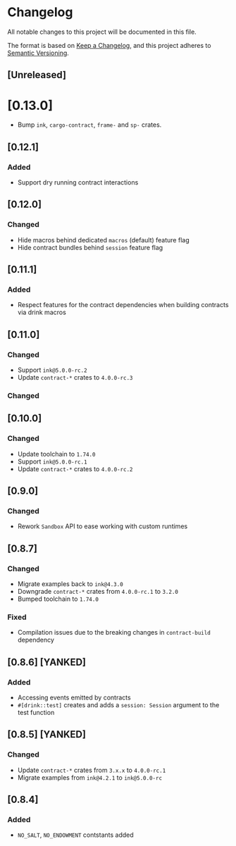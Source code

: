 # Changelog

All notable changes to this project will be documented in this file.

The format is based on [Keep a Changelog](https://keepachangelog.com/en/1.0.0/),
and this project adheres to [Semantic Versioning](https://semver.org/spec/v2.0.0.html).

## [Unreleased]

# [0.13.0]

- Bump `ink`, `cargo-contract`, `frame-` and `sp-` crates.

## [0.12.1]

### Added

- Support dry running contract interactions

## [0.12.0]

### Changed

- Hide macros behind dedicated `macros` (default) feature flag
- Hide contract bundles behind `session` feature flag

## [0.11.1]

### Added

- Respect features for the contract dependencies when building contracts via drink macros

## [0.11.0]

### Changed

- Support `ink@5.0.0-rc.2`
- Update `contract-*` crates to `4.0.0-rc.3`

### Changed

## [0.10.0]

### Changed

- Update toolchain to `1.74.0`
- Support `ink@5.0.0-rc.1`
- Update `contract-*` crates to `4.0.0-rc.2`

## [0.9.0]

### Changed

- Rework `Sandbox` API to ease working with custom runtimes

## [0.8.7]

### Changed

- Migrate examples back to `ink@4.3.0`
- Downgrade `contract-*` crates from `4.0.0-rc.1` to `3.2.0`
- Bumped toolchain to `1.74.0`

### Fixed

- Compilation issues due to the breaking changes in `contract-build` dependency

## [0.8.6] [YANKED]

### Added

- Accessing events emitted by contracts
- `#[drink::test]` creates and adds a `session: Session` argument to the test function

## [0.8.5] [YANKED]

### Changed

- Update `contract-*` crates from `3.x.x` to `4.0.0-rc.1`
- Migrate examples from `ink@4.2.1` to `ink@5.0.0-rc`

## [0.8.4]

### Added

- `NO_SALT`, `NO_ENDOWMENT` contstants added
